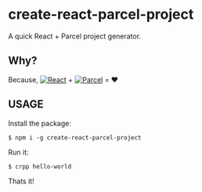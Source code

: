 # create-react-parcel-project

A quick React + Parcel project generator.

## Why?
Because, [![React](https://img.ziggi.org/ODwlkESI.png)](#) + [![Parcel](https://parceljs.org/assets/parcel.png)](#) = :heart:

## USAGE

Install the package:
```
$ npm i -g create-react-parcel-project
```

Run it:
```
$ crpp hello-world
```

Thats it!
